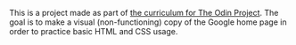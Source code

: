 This is a project made as part of [the curriculum for The Odin Project]((http://www.theodinproject.com/courses/web-development-101/lessons/html-css)). The goal is to make a visual (non-functioning) copy of the Google home page in order to practice basic HTML and CSS usage.